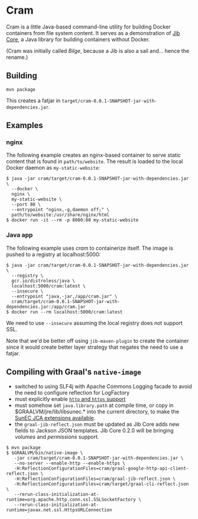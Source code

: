 # Cram

Cram is a little Java-based command-line utility for building
Docker containers from file system content. 
It serves as a demonstration of [Jib Core](https://github.com/GoogleContainerTools/jib/tree/master/jib-core),
a Java library for building containers without Docker.

(Cram was initially called _Bilge_, because a Jib is also a sail and... hence the rename.)

## Building

`mvn package`

This creates a fatjar in `target/cram-0.0.1-SNAPSHOT-jar-with-dependencies.jar`.

## Examples

### nginx
The following example creates an nginx-based container to serve static content that is found in `path/to/website`.
The result is loaded to the local Docker daemon as `my-static-website`:

    $ java -jar cram/target/cram-0.0.1-SNAPSHOT-jar-with-dependencies.jar \
      --docker \
      nginx \
      my-static-website \
      --port 80 \
      --entrypoint "nginx,-g,daemon off;" \
      path/to/website:/usr/share/nginx/html
    $ docker run -it --rm -p 8080:80 my-static-website

### Java app

The following example uses _cram_ to containerize itself.  The image is pushed to a registry at localhost:5000:

    $ java -jar cram/target/cram-0.0.1-SNAPSHOT-jar-with-dependencies.jar \
      --registry \
      gcr.io/distroless/java \
      localhost:5000/cram:latest \
      --insecure \
      --entrypoint "java,-jar,/app/cram.jar" \
      cram/target/cram-0.0.1-SNAPSHOT-jar-with-dependencies.jar:/app/cram.jar
    $ docker run --rm localhost:5000/cram:latest

We need to use `--insecure` assuming the local registry does not support SSL.

Note that we'd be better off using `jib-maven-plugin` to create the container since it would create better layer strategy that negates the need to use a fatjar.

## Compiling with Graal's `native-image`

  - switched to using SLF4j with Apache Commons Logging facade to avoid
    the need to configure reflection for LogFactory 
  - must explicitly enable [`http` and `https` support](https://github.com/oracle/graal/blob/master/substratevm/URL-PROTOCOLS.md)
  - must somehow set `java.library.path` at compile time, or copy
    in $GRAALVM/jre/lib/libsunec.* into the current directory, to make
    the [SunEC JCA extensions
    available](https://github.com/oracle/graal/blob/master/substratevm/JCA-SECURITY-SERVICES.md#native-implementations).
  - the `graal-jib-reflect.json` must be updated as Jib Core adds
    new fields to Jackson JSON templates.  Jib Core 0.2.0 will be
    bringing _volumes_ and _permissions_ support.

```
$ mvn package
$ $GRAALVM/bin/native-image \
   -jar cram/target/cram-0.0.1-SNAPSHOT-jar-with-dependencies.jar \
   --no-server --enable-http --enable-https \
   -H:ReflectionConfigurationFiles=cram/graal-google-http-api-client-reflect.json \
   -H:ReflectionConfigurationFiles=cram/graal-jib-reflect.json \
   -H:ReflectionConfigurationFiles=cram/target/graal-cli-reflect.json \
   --rerun-class-initialization-at-runtime=org.apache.http.conn.ssl.SSLSocketFactory \
   --rerun-class-initialization-at-runtime=javax.net.ssl.HttpsURLConnection
```

